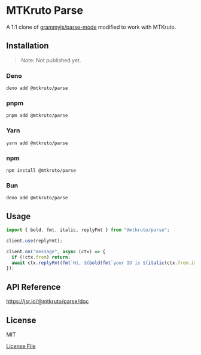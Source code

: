 # MTKruto Parse

A 1:1 clone of [grammyjs/parse-mode](https://github.com/grammyjs/parse-mode)
modified to work with MTKruto.

## Installation

> Note: Not published yet.

### Deno

```
deno add @mtkruto/parse
```

### pnpm

```
pnpm add @mtkruto/parse
```

### Yarn

```
yarn add @mtkruto/parse
```

### npm

```
npm install @mtkruto/parse
```

### Bun

```
deno add @mtkruto/parse
```

## Usage

```ts
import { bold, fmt, italic, replyFmt } from "@mtkruto/parse";

client.use(replyFmt);

client.on("message", async (ctx) => {
  if (!ctx.from) return;
  await ctx.replyFmt(fmt`Hi, ${bold(fmt`your ID is ${italic(ctx.from.id)}`)}.`);
});
```

## API Reference

<https://jsr.io/@mtkruto/parse/doc>

## License

MIT

[License File](./LICENSE)
